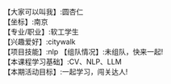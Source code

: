 【大家可以叫我】:圆杏仁  
【坐标】:南京  
【专业/职业】:软工学生  
【兴趣爱好】:citywalk  
【项目技能】:nlp
【组队情况】:未组队，快来一起!  
【本课程学习基础】:CV、NLP、LLM  
【本期活动目标】:一起学习，闯关达人!   